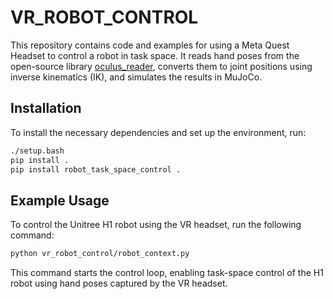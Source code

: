 # VR_ROBOT_CONTROL

This repository contains code and examples for using a Meta Quest Headset to control a robot in task space. It reads hand poses from the open-source library [oculus_reader](https://github.com/rail-berkeley/oculus_reader), converts them to joint positions using inverse kinematics (IK), and simulates the results in MuJoCo.

## Installation

To install the necessary dependencies and set up the environment, run:

```bash
./setup.bash
pip install .
pip install robot_task_space_control .
```


## Example Usage

To control the Unitree H1 robot using the VR headset, run the following command:

```bash
python vr_robot_control/robot_context.py
```

This command starts the control loop, enabling task-space control of the H1 robot using hand poses captured by the VR headset.
